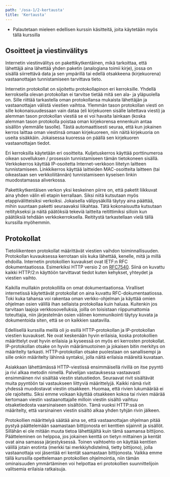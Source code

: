```yaml
---
path: '/osa-1/2-kertausta'
title: 'Kertausta'
---
```


<text-box variant='learningObjectives' name='Oppimistavoitteet'>

- Palautetaan mieleen edellisen kurssin käsitteitä, joita käytetään myös tällä kurssilla

</text-box>

## Osoitteet ja viestinvälitys

Internetin viestinvälitys on pakettikytkentäinen, mikä tarkoittaa, että lähettäjä aina lähettää yhden paketin (analogiana toimii kirje), jossa on sisällä siirrettävä data ja sen ympärillä tai edellä otsakkeena (kirjekuorena) vastaanottajan tunnistamiseen tarvittava tieto.

Internetin protokollat on sijoitettu protokollapinon eri kerroksille. Yhdellä kerroksella olevan protokollan ei tarvitse tietää mitä sen ala- ja yläpuolella on. Sille riittää tarkastella oman protokollansa mukaista lähettäjän ja vastaanottajan välistä viestien vaihtoa. Ylemmän tason protokollan viesti on sille kokonaisuudessaan vain dataa (eli kirjekuoren sisälle laitettava viesti) ja alemman tason protokollan viestiä se ei voi havaita lainkaan (koska alemman tason protokolla poistaa oman kirjekorensa ennenkuin antaa sisällön ylemmälle tasolle). Tästä automaattisesti seuraa, että kun jokainen kerros laittaa oman viestinsä omaan kirjekuoreen, niin näitä kirjekuoria on useita sisäkkäin. Jokaisessa kuoressa on päällä sen kirjekuoren vastaanottajan tiedot.

<quiz id="d8699894-f94e-50b4-ae68-e768d0808018"></quiz>

Eri kerroksilla käytetään eri osoitteita. Kuljetuskerros käyttää porttinumeroa oikean sovelluksen / prosessin tunnistamiseen tämän tietokoneen sisällä. Verkkokerros käyttää IP-osoitetta Internet-verkkoon liitetyn laitteen tunnistamiseen. Linkkikerros käyttää laitteiden MAC-osoitteita laitteen (tai oikeastaan sen verkkoliitännän) tunnistamiseen kyseisen linkin muodostamassa aliverkossa.

<quiz id="3278b786-eb14-52d2-820f-b04ddc618350"></quiz>

Pakettikytkentäisen verkon yksi keskeinen piirre on, että paketit liikkuvat aina yhden välin eli etapin kerrallaan. Siksi niitä kutsutaan myös etappivälitteisiksi verkoiksi. Jokaisella välipysäkillä täytyy aina päättää, mihin suuntaan paketti seuraavaksi liikahtaa. Tätä kokonaisuutta kutsutaan reititykseksi ja näitä päätöksiä tekeviä laitteita reitittimiksi silloin kun päätöksiä tehdään verkkokerroksella. Reititystä tarkastellaan vielä tällä kurssilla myöhemmin.

## Protokollat

Tietoliikenteen protokollat määrittävät viestien vaihdon toiminnallisuuden. Protokollan kuvauksessa kerrotaan siis kuka lähettää, kenelle, mitä ja millä ehdoilla.  Internetin protokollien kuvaukset ovat IETF:n RFC dokumentaatiossa. Esimerkiksi HTTP versio 2 on [RFC7540](https://tools.ietf.org/html/rfc7540). Siinä on kuvattu kaikki HTTP/2:n käyttöön tarvittavat tiedot kuten kehykset, yhteydet ja viestien vaihto.

Kaikilla muillakin protokollilla on omat dokumentaationsa. Viralliset internetissä käytettävät protokollat on aina kuvattu RFC-dokumentaatiossa. Toki kuka tahansa voi rakentaa oman verkko-ohjelman ja käyttää omien ohjelman osien välillä ihan sellaista protokollaa kuin haluaa. Kuitenkin jos tarvitaan laajoja verkkosovelluksia, joilla on toisistaan riippumattomia toteuttajia, niin järjestelmän osien välinen kommunikointi täytyy kuvata ja dokumentoida siten, että se on kaikkien saatavilla.

Edellisellä kurssilla meillä oli jo esillä HTTP-protokollan ja IP-protokollan viestien kuvaukset. Ne ovat keskenään hyvin erilaisia, koska protokollien määrittelyt ovat hyvin erilaisia ja kyseessä on myös eri kerrosten protokollat. IP-protokollan otsake on hyvin määrämuotoinen ja jokaisen bitin merkitys on määritelty tarkasti.  HTTP-protokollan otsake puolestaan on sanallisempi ja sille onkin määritelty lähinnä syntaksi, jolla näitä erilaisia määreitä kuvataan.

Asiakkaan lähettämässä HTTP-viestissä ensimmäisellä rivillä on itse pyyntö ja rivi alkaa metodin nimellä. Palvelijan vastauksessa vastaavasti ensimmäinen rivi sisältää viestin statustiedon. Seuraavat rivit sisältävät muita pyyntöön tai vastaukseen liittyviä määrittelyjä. Kaikki nämä rivit yhdessä muodostavat viestin otsakkeen. Huomaa, että rivien lukumäärää ei ole rajoitettu. Siksi emme voikaan käyttää otsakkeen kokoa tai rivien määrää kertomaan viestin vastaanottajalle milloin viestin sisältö vaihtuu otsaketiedosta vaarsinaiseen sisältöön. Tämä vuoksi HTTP:ssä on määritelty, että varsinainen viestin sisältö alkaa yhden tyhjän rivin jälkeen.

Protokollien määrittelyä säätää aina se, että vastaanottajan ohjelman pitää pystyä päättelemään saamastaan bittijonosta eri kenttien sijainnit ja sisällöt. Sillähän ei ole mitään muuta tietoa lähettäjältä kuin tämä saamansa bittijono. Päätteleminen on helppoa, jos jokainen kenttä on tietyn mittainen ja kentät ovat aina samassa järjestyksessä. Toinen vaihtoehto on käyttää kenttien välillä jotain erotinta (merkki tai merkkiyhdistelmä, tietty bittijono), jolla vastaanottaja voi jäsentää eri kentät saamastaan bittijonosta. Vaikka emme tällä kurssilla opettelemaan protokollien ohjelmointia, niin tämän ominaisuuden ymmärtäminen voi helpottaa eri protokollien suunnittelijoin valitsemia erilaisia ratkaisuja.




<quiz id="668753b7-34b4-5d81-9abe-816a409cb16f"></quiz>


